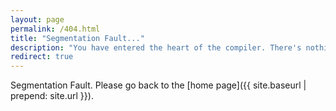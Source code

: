 ```yaml
---
layout: page
permalink: /404.html
title: "Segmentation Fault..."
description: "You have entered the heart of the compiler. There's nothing here.."
redirect: true
---
```


Segmentation Fault. Please go back to the [home page]({{ site.baseurl | prepend: site.url }}).
